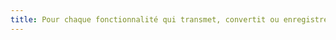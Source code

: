 ```yaml
---
title: Pour chaque fonctionnalité qui transmet, convertit ou enregistre un [média temporel](#media-temporel-type-son-video-et-synchronise) pré-enregistré avec une audiodescription synchronisée, à l’issue du processus, l’[audiodescription](#audiodescription-synchronisee-media-temporel) est-elle correctement conservée ?
---
```

